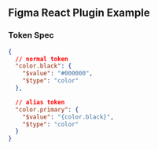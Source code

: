 ## Figma React Plugin Example

### Token Spec

```json
{
  // normal token
  "color.black": {
    "$value": "#000000",
    "$type": "color"
  },

  // alias token
  "color.primary": {
    "$value": "{color.black}",
    "$type": "color"
  }
}
```
